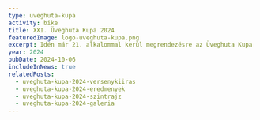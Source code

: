 ```yaml
---
type: uveghuta-kupa
activity: bike
title: XXI. Üveghuta Kupa 2024
featuredImage: logo-uveghuta-kupa.png
excerpt: Idén már 21. alkalommal kerül megrendezésre az Üveghuta Kupa
year: 2024
pubDate: 2024-10-06
includeInNews: true
relatedPosts:
  - uveghuta-kupa-2024-versenykiiras
  - uveghuta-kupa-2024-eredmenyek
  - uveghuta-kupa-2024-szintrajz
  - uveghuta-kupa-2024-galeria
---
```

